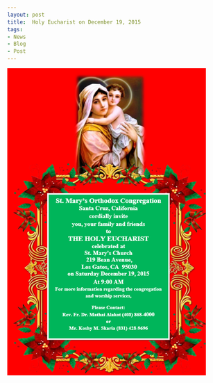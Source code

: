 ```yaml
---
layout: post
title:  Holy Eucharist on December 19, 2015
tags:
- News
- Blog
- Post
---
```


<p><img src="assets/images/2015-12-19.png" alt="Holy Eucharist" /></p>

